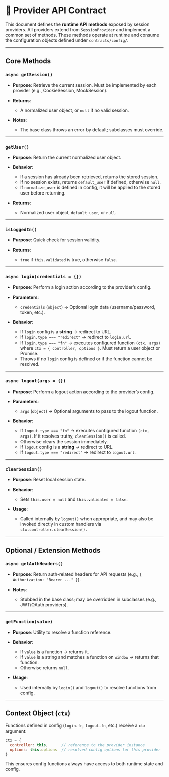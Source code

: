 # 📄 Provider API Contract

This document defines the **runtime API methods** exposed by session providers.
All providers extend from `SessionProvider` and implement a common set of methods. These methods operate at runtime and consume the configuration objects defined under `contracts/config/`.

---

## Core Methods

### `async getSession()`

* **Purpose**: Retrieve the current session. Must be implemented by each provider (e.g., CookieSession, MockSession).
* **Returns**:

  * A normalized user object, or `null` if no valid session.
* **Notes**:

  * The base class throws an error by default; subclasses must override.

---

### `getUser()`

* **Purpose**: Return the current normalized user object.
* **Behavior**:

  * If a session has already been retrieved, returns the stored session.
  * If no session exists, returns `default_user` if defined, otherwise `null`.
  * If `normalize_user` is defined in config, it will be applied to the stored user before returning.
* **Returns**:

  * Normalized user object, `default_user`, or `null`.

---

### `isLoggedIn()`

* **Purpose**: Quick check for session validity.
* **Returns**:

  * `true` if `this.validated` is true, otherwise `false`.

---

### `async login(credentials = {})`

* **Purpose**: Perform a login action according to the provider’s config.
* **Parameters**:

  * `credentials` (`object`) → Optional login data (username/password, token, etc.).
* **Behavior**:

  * If `login` config is a **string** → redirect to URL.
  * If `login.type === "redirect"` → redirect to `login.url`.
  * If `login.type === "fn"` → executes configured function `(ctx, args)` where `ctx = { controller, options }`. Must return a user object or Promise.
  * Throws if no `login` config is defined or if the function cannot be resolved.

---

### `async logout(args = {})`

* **Purpose**: Perform a logout action according to the provider’s config.
* **Parameters**:

  * `args` (`object`) → Optional arguments to pass to the logout function.
* **Behavior**:

  * If `logout.type === "fn"` → executes configured function `(ctx, args)`. If it resolves truthy, `clearSession()` is called.
  * Otherwise clears the session immediately.
  * If `logout` config is a **string** → redirect to URL.
  * If `logout.type === "redirect"` → redirect to `logout.url`.

---

### `clearSession()`

* **Purpose**: Reset local session state.
* **Behavior**:

  * Sets `this.user = null` and `this.validated = false`.
* **Usage**:

  * Called internally by `logout()` when appropriate, and may also be invoked directly in custom handlers via `ctx.controller.clearSession()`.

---

## Optional / Extension Methods

### `async getAuthHeaders()`

* **Purpose**: Return auth-related headers for API requests (e.g., `{ Authorization: "Bearer ..." }`).
* **Notes**:

  * Stubbed in the base class; may be overridden in subclasses (e.g., JWT/OAuth providers).

---

### `getFunction(value)`

* **Purpose**: Utility to resolve a function reference.
* **Behavior**:

  * If `value` is a function → returns it.
  * If `value` is a string and matches a function on `window` → returns that function.
  * Otherwise returns `null`.
* **Usage**:

  * Used internally by `login()` and `logout()` to resolve functions from config.

---

## Context Object (`ctx`)

Functions defined in config (`login.fn`, `logout.fn`, etc.) receive a `ctx` argument:

```js
ctx = {
  controller: this,      // reference to the provider instance
  options: this.options  // resolved config options for this provider
}
```

This ensures config functions always have access to both runtime state and config.
